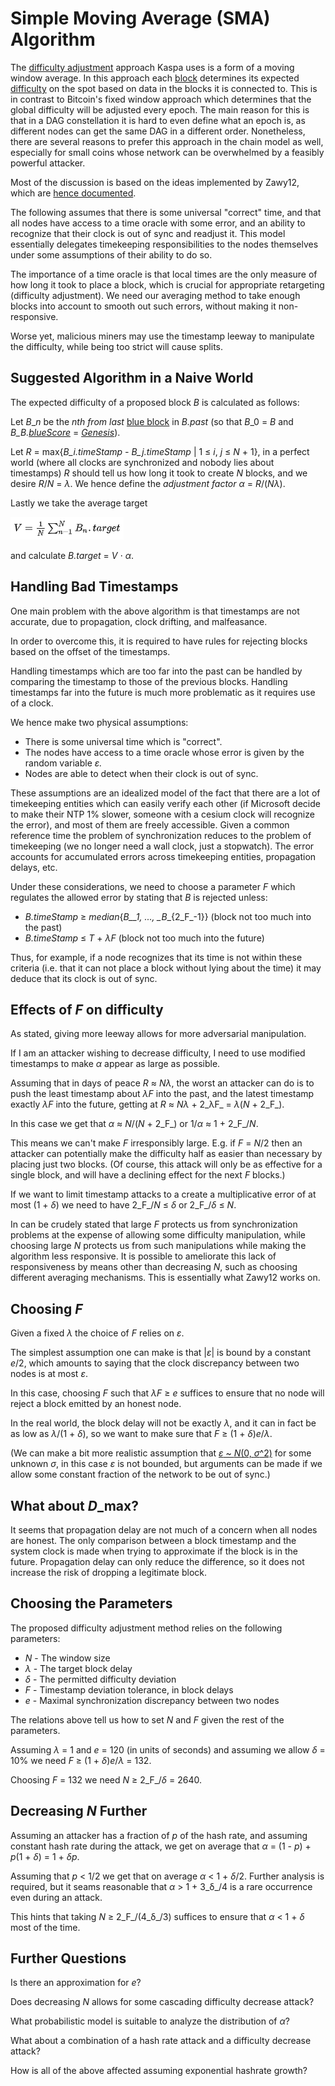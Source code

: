 # Simple Moving Average \(SMA\) Algorithm

The [difficulty adjustment](./#difficulty-adjustment) approach Kaspa uses is a form of a moving window average. In this approach each [block](../) determines its expected [difficulty](./) on the spot based on data in the blocks it is connected to. This is in contrast to Bitcoin's fixed window approach which determines that the global difficulty will be adjusted every epoch. The main reason for this is that in a DAG constellation it is hard to even define what an epoch is, as different nodes can get the same DAG in a different order. Nonetheless, there are several reasons to prefer this approach in the chain model as well, especially for small coins whose network can be overwhelmed by a feasibly powerful attacker.

Most of the discussion is based on the ideas implemented by Zawy12, which are [hence documented](https://github.com/zawy12/difficulty-algorithms/issues).

The following assumes that there is some universal "correct" time, and that all nodes have access to a time oracle with some error, and an ability to recognize that their clock is out of sync and readjust it. This model essentially delegates timekeeping responsibilities to the nodes themselves under some assumptions of their ability to do so.

The importance of a time oracle is that local times are the only measure of how long it took to place a block, which is crucial for appropriate retargeting \(difficulty adjustment\). We need our averaging method to take enough blocks into account to smooth out such errors, without making it non-responsive.

Worse yet, malicious miners may use the timestamp leeway to manipulate the difficulty, while being too strict will cause splits.

## Suggested Algorithm in a Naive World <a id="SMAAlgorithm-SuggestedAlgorithminaNaiveWorld"></a>

The expected difficulty of a proposed block _B_ is calculated as follows:

Let _B_\__n_ be the _nth_ _from last_ [blue block](../../consensus/blue-set/#blue-block) in _B.past_ \(so that _B_\_0 = _B_ and _B\_B._[_blueScore_](../../consensus/blue-score.md) = [_Genesis_](../genesis-block.md)\).

Let _R_ = max{_B\_i.timeStamp - B\_j.timeStamp_ \| 1 ≤ _i_, _j_ ≤ _N_ + 1}, in a perfect world \(where all clocks are synchronized and nobody lies about timestamps\) _R_ should tell us how long it took to create _N_ blocks, and we desire _R_/_N_ = _λ_. We hence define the _adjustment factor_ _α_ = _R_/\(_Nλ_\).

Lastly we take the average target

![](../../../.gitbook/assets/screen-shot-2020-07-18-at-21.43.38.png)

and calculate _B.target_ = _V_ ⋅ _α_.

## Handling Bad Timestamps <a id="SMAAlgorithm-HandlingBadTimestamps"></a>

One main problem with the above algorithm is that timestamps are not accurate, due to propagation, clock drifting, and malfeasance.

In order to overcome this, it is required to have rules for rejecting blocks based on the offset of the timestamps.

Handling timestamps which are too far into the past can be handled by comparing the timestamp to those of the previous blocks. Handling timestamps far into the future is much more problematic as it requires use of a clock.

We hence make two physical assumptions:

* There is some universal time which is "correct".
* The nodes have access to a time oracle whose error is given by the random variable _ε._
* Nodes are able to detect when their clock is out of sync.

These assumptions are an idealized model of the fact that there are a lot of timekeeping entities which can easily verify each other \(if Microsoft decide to make their NTP 1% slower, someone with a cesium clock will recognize the error\), and most of them are freely accessible. Given a common reference time the problem of synchronization reduces to the problem of timekeeping \(we no longer need a wall clock, just a stopwatch\). The error accounts for accumulated errors across timekeeping entities, propagation delays, etc.

Under these considerations, we need to choose a parameter _F_ which regulates the allowed error by stating that _B_ is rejected unless:

* _B.timeStamp_ ≥ _median_{_B\_\_1, ..., \_B_\_{2_F_-1}} \(block not too much into the past\)
* _B.timeStamp_ ≤ _T_ + _λF_ \(block not too much into the future\)

Thus, for example, if a node recognizes that its time is not within these criteria \(i.e. that it can not place a block without lying about the time\) it may deduce that its clock is out of sync.

## Effects of _F_ on difficulty <a id="SMAAlgorithm-Effectsof2353d8fa-3e87-36c6-89e7-288814f9ed62\mathcal{F}ondifficulty"></a>

As stated, giving more leeway allows for more adversarial manipulation.

If I am an attacker wishing to decrease difficulty, I need to use modified timestamps to make _α_ appear as large as possible.

Assuming that in days of peace _R_ ≈ _Nλ_, the worst an attacker can do is to push the least timestamp about _λF_ into the past, and the latest timestamp exactly _λF_ into the future, getting at _R_ ≈ _Nλ_ + 2_λF_ = _λ_\(_N_ + 2_F_\).

In this case we get that _α_ ≈ _N_/\(_N_ + 2_F_\) or 1/_α_ ≈ 1 + 2_F_/_N_.

This means we can't make _F_ irresponsibly large. E.g. if _F_ = _N_/2 then an attacker can potentially make the difficulty half as easier than necessary by placing just two blocks. \(Of course, this attack will only be as effective for a single block, and will have a declining effect for the next _F_ blocks.\)

If we want to limit timestamp attacks to a create a multiplicative error of at most \(1 + _δ_\) we need to have 2_F_/_N_ ≤ _δ_ or 2_F_/_δ_ ≤ _N_.

In can be crudely stated that large _F_ protects us from synchronization problems at the expense of allowing some difficulty manipulation, while choosing large _N_ protects us from such manipulations while making the algorithm less responsive. It is possible to ameliorate this lack of responsiveness by means other than decreasing _N_, such as choosing different averaging mechanisms. This is essentially what Zawy12 works on.

## Choosing _F_ <a id="SMAAlgorithm-Choosing2353d8fa-3e87-36c6-89e7-288814f9ed62\mathcal{F}"></a>

Given a fixed _λ_ the choice of _F_ relies on _ε_.

The simplest assumption one can make is that \|_ε_\| is bound by a constant _e_/2, which amounts to saying that the clock discrepancy between two nodes is at most _ε_.

In this case, choosing _F_ such that _λF_ ≥ _e_ suffices to ensure that no node will reject a block emitted by an honest node.

In the real world, the block delay will not be exactly _λ_, and it can in fact be as low as _λ_/\(1 + _δ_\), so we want to make sure that _F_ ≥ \(1 + _δ_\)_e_/_λ_.

\(We can make a bit more realistic assumption that [_ε_ ~ _N_\(0, _σ_^2\)](https://en.wikipedia.org/wiki/Normal_distribution#Notation) for some unknown _σ_, in this case _ε_ is not bounded, but arguments can be made if we allow some constant fraction of the network to be out of sync.\)

## What about _D_\_max? <a id="SMAAlgorithm-Whatabout2353d8fa-3e87-36c6-89e7-288814f9ed62D_{max}?"></a>

It seems that propagation delay are not much of a concern when all nodes are honest. The only comparison between a block timestamp and the system clock is made when trying to approximate if the block is in the future. Propagation delay can only reduce the difference, so it does not increase the risk of dropping a legitimate block.

## Choosing the Parameters <a id="SMAAlgorithm-ChoosingtheParameters"></a>

The proposed difficulty adjustment method relies on the following parameters:

* _N_  - The window size
* _λ_ - The target block delay
* _δ_ - The permitted difficulty deviation
* _F_ - Timestamp deviation tolerance, in block delays
* _e_ - Maximal synchronization discrepancy between two nodes

The relations above tell us how to set _N_ and _F_ given the rest of the parameters.

Assuming _λ_ = 1 and _e_ = 120 \(in units of seconds\) and assuming we allow _δ_ = 10% we need _F_ ≥ \(1 + _δ_\)_e_/_λ_ = 132.

Choosing _F_ = 132 we need _N_ ≥ 2_F_/_δ_ = 2640.

## Decreasing _N_ Further <a id="SMAAlgorithm-Decreasing2353d8fa-3e87-36c6-89e7-288814f9ed62NFurther"></a>

Assuming an attacker has a fraction of _p_ of the hash rate, and assuming constant hash rate during the attack, we get on average that _α_ = \(1 - _p_\) + _p_\(1 + _δ_\) = 1 + _δp_.

Assuming that _p_ &lt; 1/2 we get that on average _α_ &lt; 1 + _δ_/2. Further analysis is required, but it seams reasonable that _α_ &gt; 1 + 3_δ_/4 is a rare occurrence even during an attack.

This hints that taking _N_ ≥ 2_F_/\(4_δ_/3\) suffices to ensure that _α_ &lt; 1 + _δ_ most of the time.

## Further Questions <a id="SMAAlgorithm-FurtherQuestions"></a>

Is there an approximation for _e_?

Does decreasing _N_ allows for some cascading difficulty decrease attack?

What probabilistic model is suitable to analyze the distribution of _α_?

What about a combination of a hash rate attack and a difficulty decrease attack?

How is all of the above affected assuming exponential hashrate growth?

